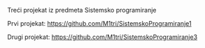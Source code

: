 Treći projekat iz predmeta Sistemsko programiranje

Prvi projekat: https://github.com/M1tri/SistemskoProgramiranje1

Drugi projekat: https://github.com/M1tri/SistemskoProgramiranje3

